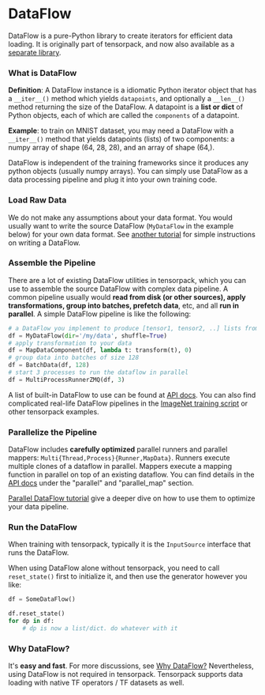 
# DataFlow

DataFlow is a pure-Python library to create iterators for efficient data loading.
It is originally part of tensorpack, and now also available as a [separate library](https://github.com/tensorpack/dataflow).

### What is DataFlow

**Definition**: A DataFlow instance is a idiomatic Python iterator object that has a `__iter__()` method
which yields `datapoints`, and optionally a `__len__()` method returning the size of the DataFlow.
A datapoint is a **list or dict** of Python objects, each of which are called the `components` of a datapoint.

**Example**: to train on MNIST dataset, you may need a DataFlow with a `__iter__()` method
that yields datapoints (lists) of two components:
a numpy array of shape (64, 28, 28), and an array of shape (64,).

DataFlow is independent of the training frameworks since it produces any python objects
(usually numpy arrays).
You can simply use DataFlow as a data processing pipeline and plug it into your own training code.

### Load Raw Data
We do not make any assumptions about your data format.
You would usually want to write the source DataFlow (`MyDataFlow` in the example below) for your own data format.
See [another tutorial](extend/dataflow.html) for simple instructions on writing a DataFlow.

### Assemble the Pipeline
There are a lot of existing DataFlow utilities in tensorpack, which you can use to assemble
the source DataFlow with complex data pipeline.
A common pipeline usually would 
__read from disk (or other sources), 
apply transformations, 
group into batches, prefetch data__, etc, and all __run in parallel__.
A simple DataFlow pipeline is like the following:

````python
# a DataFlow you implement to produce [tensor1, tensor2, ..] lists from whatever sources:
df = MyDataFlow(dir='/my/data', shuffle=True)
# apply transformation to your data
df = MapDataComponent(df, lambda t: transform(t), 0)
# group data into batches of size 128
df = BatchData(df, 128)
# start 3 processes to run the dataflow in parallel
df = MultiProcessRunnerZMQ(df, 3)
````

A list of built-in DataFlow to use can be found at [API docs](../modules/dataflow.html).
You can also find complicated real-life DataFlow pipelines in the [ImageNet training script](../examples/ImageNetModels/imagenet_utils.py)
or other tensorpack examples.

### Parallelize the Pipeline

DataFlow includes **carefully optimized** parallel runners and parallel mappers: `Multi{Thread,Process}{Runner,MapData}`.
Runners execute multiple clones of a dataflow in parallel.
Mappers execute a mapping function in parallel on top of an existing dataflow.
You can find details in the [API docs](../modules/dataflow.html) under the
"parallel" and "parallel_map" section.

[Parallel DataFlow tutorial](parallel-dataflow.html) give a deeper dive
on how to use them to optimize your data pipeline.

### Run the DataFlow

When training with tensorpack, typically it is the `InputSource` interface that runs the DataFlow.

When using DataFlow alone without tensorpack,
you need to call `reset_state()` first to initialize it,
and then use the generator however you like:

```python
df = SomeDataFlow()

df.reset_state()
for dp in df:
    # dp is now a list/dict. do whatever with it
```

### Why DataFlow?

It's **easy and fast**.
For more discussions, see [Why DataFlow?](/tutorial/philosophy/dataflow.html)
Nevertheless, using DataFlow is not required in tensorpack.
Tensorpack supports data loading with native TF operators / TF datasets as well.
